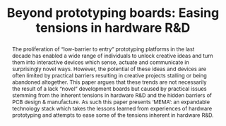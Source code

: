---
number: 2
title: "Beyond prototyping boards: Easing tensions in hardware R&D"

author0_name: Richard Grafton
author0_email: 
author0_affiliation: University of Bristol
author0_video: 


abstract: "The proliferation of “low-barrier to entry” prototyping platforms in the last decade has enabled a wide range of individuals to unlock creative ideas and turn them into interactive devices which sense, actuate and communicate in surprisingly novel ways. However, the potential of these ideas and devices are often limited by practical barriers resulting in creative projects stalling or being abandoned altogether. This paper argues that these trends are not necessarily the result of a lack “novel” development boards but caused by practical issues stemming from the inherent tensions in hardware R&D and the hidden barriers of PCB design & manufacture. As such this paper presents ‘MEMA’: an expandable technology stack which takes the lessons learned from experiences of hardware prototyping and attempts to ease some of the tensions inherent in hardware R&D."

pdf: 
---